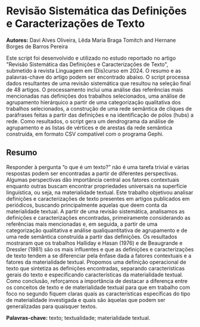 # Revisão Sistemática das Definições e Caracterizações de Texto

**Autores:** Davi Alves Oliveira, Lêda Maria Braga Tomitch and Hernane Borges de Barros Pereira

Este script foi desenvolvido e utilizado no estudo reportado no artigo "Revisão Sistemática das Definições e Caracterizações de Texto", submetido à revista Linguagem em (Dis)curso em 2024. O resumo e as palavras-chave do artigo podem ser encontrado abaixo. O script processa dados resultantes de uma revisão sistemática que resultou na seleção final de 48 artigos. O processamento inclui uma análise das referências mais mencionadas nas definições dos trabalhos selecionados, uma análise de agrupamento hierárquico a partir de uma categorização qualitativa dos trabalhos selecionados, a construção de uma rede semântica de cliques de paráfrases feitas a partir das definições e na identificação de pólos (hubs) a rede. Como resultados, o script gera um dendrograma da análise de agrupamento e as listas de vértices e de arestas da rede semântica construída, em formato CSV compatível com o programa Gephi.

## Resumo
Responder à pergunta “o que é um texto?” não é uma tarefa trivial e várias respostas podem ser encontradas a partir de diferentes perspectivas. Algumas perspectivas dão importância central aos fatores contextuais enquanto outras buscam encontrar propriedades universais na superfície linguística, ou seja, na materialidade textual. Este trabalho objetivou analisar definições e caracterizações de texto presentes em artigos publicados em periódicos, buscando principalmente aquelas que deem conta da materialidade textual. A partir de uma revisão sistemática, analisamos as definições e caracterizações encontradas, primeiramente considerando as referências mais mencionadas e, em seguida, a partir de uma categorização qualitativa e análise qualiquantitativa de agrupamento e de uma rede semântica construída a partir das definições. Os resultados mostraram que os trabalhos Halliday e Hasan (1976) e de Beaugrande e Dressler (1981) são os mais influentes e que as definições e caracterizações de texto tendem a se diferenciar pela ênfase dada a fatores contextuais e a fatores da materialidade textual. Propomos uma definição operacional de texto que sintetiza as definições encontradas, separando características gerais do texto e especificando características da materialidade textual. Como conclusão, reforçamos a importância de destacar a diferença entre os conceitos de texto e de materialidade textual para que em trabalho com foco no segundo fiquem claras quais as características específicas do tipo de materialidade investigada e quais são àquelas que podem ser generalizadas para quaisquer textos.

**Palavras-chave:** texto; textualidade; materialidade textual.
